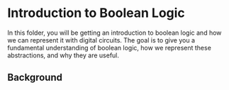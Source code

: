 <h1>
    Introduction to Boolean Logic
</h1>
<p>
    In this folder, you will be getting an introduction to boolean logic and how we can represent it with digital
    circuits. The goal is to give you a fundamental understanding of boolean logic, how we represent these
    abstractions, and why they are useful.
</p>

<h2>
    Background
</h2>
